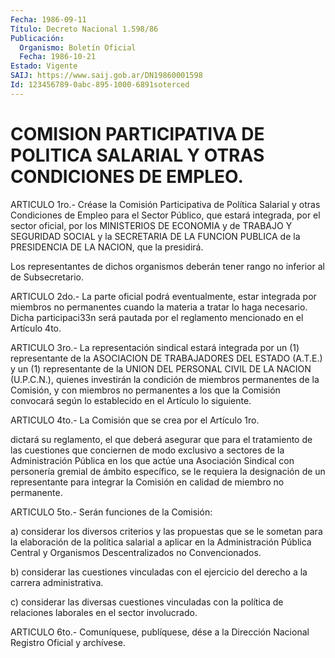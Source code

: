```yaml
---
Fecha: 1986-09-11
Título: Decreto Nacional 1.598/86
Publicación:
  Organismo: Boletín Oficial
  Fecha: 1986-10-21
Estado: Vigente
SAIJ: https://www.saij.gob.ar/DN19860001598
Id: 123456789-0abc-895-1000-6891soterced
---
```

# COMISION PARTICIPATIVA DE POLITICA SALARIAL Y OTRAS CONDICIONES DE EMPLEO.

<a id="1"></a>
ARTICULO  1ro.-  Créase  la Comisión Participativa de Política Salarial y otras Condiciones de  Empleo para el Sector Público, que estará integrada, por el sector oficial,  por  los  MINISTERIOS  DE ECONOMIA  y  de  TRABAJO  Y  SEGURIDAD SOCIAL y la SECRETARIA DE LA FUNCION PUBLICA de la PRESIDENCIA  DE  LA NACION, que la presidirá.

Los  representantes de dichos organismos  deberán  tener  rango  no inferior al de Subsecretario.

<a id="2"></a>
ARTICULO  2do.-  La  parte  oficial podrá eventualmente, estar integrada por miembros no permanentes  cuando  la  materia a tratar lo  haga  necesario.  Dicha  participaci33n  será  pautada  por  el reglamento mencionado en el Artículo 4to.

<a id="3"></a>
ARTICULO 3ro.- La representación sindical estará integrada por un (1)  representante  de  la ASOCIACION DE TRABAJADORES DEL ESTADO (A.T.E.) y un (1) representante  de  la UNION DEL PERSONAL CIVIL DE LA NACION (U.P.C.N.), quienes investirán  la  condición de miembros permanentes  de  la Comisión, y con miembros no permanentes  a  los que la Comisión convocará  según  lo  establecido en el Artículo lo siguiente.

<a id="4"></a>
ARTICULO  4to.-  La  Comisión que se crea por el Artículo 1ro.

dictará  su  reglamento,  el  que   deberá  asegurar  que  para  el tratamiento de las cuestiones que conciernen  de  modo  exclusivo a sectores  de  la  Administración  Pública  en  los  que  actúe  una Asociación  Sindical  con  personería gremial de ámbito específico, se le requiera la designación  de un representante para integrar la Comisión en calidad de miembro no permanente.

<a id="5"></a>
ARTICULO 5to.- Serán funciones de la Comisión:

a)  considerar  los  diversos criterios y las propuestas que se le sometan para la elaboración  de  la  política salarial a aplicar en la Administración Pública Central y Organismos  Descentralizados no Convencionados.

b)  considerar  las  cuestiones  vinculadas  con el ejercicio  del derecho a la carrera administrativa.

c) considerar las diversas cuestiones vinculadas  con  la política de relaciones laborales en el sector involucrado.

<a id="6"></a>
ARTICULO  6to.-  Comuníquese,  publíquese, dése a la Dirección Nacional Registro Oficial y archívese.